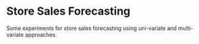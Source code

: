 # Store Sales Forecasting

Some experiments for store sales forecasting using uni-variate and multi-variate approaches.
